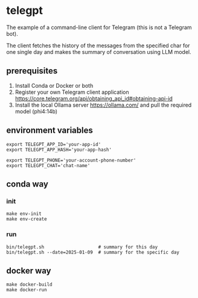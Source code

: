 # telegpt

The example of a command-line client for Telegram (this is not a Telegram bot).

The client fetches the history of the messages from the specified char for one single day
and makes the summary of conversation using LLM model.

## prerequisites

1. Install Conda or Docker or both
2. Register your own Telegram client application https://core.telegram.org/api/obtaining_api_id#obtaining-api-id
3. Install the local Ollama server https://ollama.com/ and pull the required model (phi4:14b)

## environment variables

```shell
export TELEGPT_APP_ID='your-app-id'
export TELEGPT_APP_HASH='your-app-hash'
````

```shell
export TELEGPT_PHONE='your-account-phone-number'
export TELEGPT_CHAT='chat-name'
```

## conda way

### init

```shell
make env-init
make env-create
```

### run

```shell
bin/telegpt.sh                    # summary for this day
bin/telegpt.sh --date=2025-01-09  # summary for the specific day
```

## docker way

```shell
make docker-build
make docker-run
```
